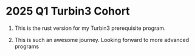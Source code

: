# 2025 Q1 Turbin3 Cohort

1. This is the rust version for my Turbin3 prerequisite program.

2. This is such an awesome journey. Looking forward to more advanced programs
